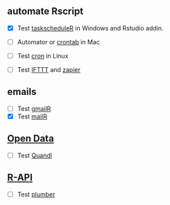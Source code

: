 ## automate Rscript

* [x] Test [taskscheduleR](https://github.com/bnosac/taskscheduleR) in Windows and Rstudio addin.
* [ ] Automator or [crontab](https://www.r-bloggers.com/scheduling-r-tasks-with-crontabs-to-conserve-memory/) in Mac
* [ ] Test [cron](http://kvz.io/blog/2007/07/29/schedule-tasks-on-linux-using-crontab/) in Linux

* [ ] Test [IFTTT](https://www.r-bloggers.com/connecting-r-to-everything-with-iattt/) and [zapier](https://zapier.com/app/explore)

## emails

* [ ] Test [gmailR](https://github.com/jimhester/gmailr)
* [x] Test [mailR](https://github.com/rpremraj/mailR)

## [Open Data](https://cran.r-project.org/web/views/WebTechnologies.html)

* [ ] Test [Quandl](https://www.quandl.com/tools/r)

## [R-API](https://cran.r-project.org/web/packages/httr/vignettes/api-packages.html)
* [ ] Test [plumber](http://plumber.trestletech.com/)